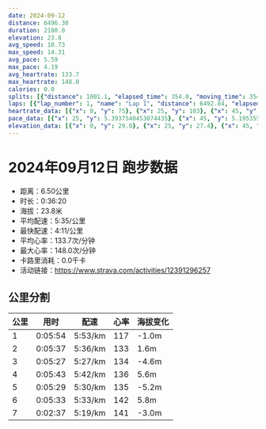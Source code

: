 ```yaml
---
date: 2024-09-12
distance: 6496.30
duration: 2180.0
elevation: 23.8
avg_speed: 10.73
max_speed: 14.31
avg_pace: 5.59
max_pace: 4.19
avg_heartrate: 133.7
max_heartrate: 148.0
calories: 0.0
splits: [{"distance": 1001.1, "elapsed_time": 354.0, "moving_time": 354.0, "average_speed": 2.83, "pace": 5.889293286219081, "average_heartrate": 117.3954802259887, "elevation_difference": -1.0, "split_number": 1}, {"distance": 1001.1, "elapsed_time": 337.0, "moving_time": 337.0, "average_speed": 2.97, "pace": 5.611683501683501, "average_heartrate": 133.2106824925816, "elevation_difference": 1.6, "split_number": 2}, {"distance": 998.9, "elapsed_time": 327.0, "moving_time": 327.0, "average_speed": 3.05, "pace": 5.464491803278689, "average_heartrate": 134.3547400611621, "elevation_difference": -4.6, "split_number": 3}, {"distance": 1002.1, "elapsed_time": 343.0, "moving_time": 343.0, "average_speed": 2.92, "pace": 5.707773972602739, "average_heartrate": 136.62973760932945, "elevation_difference": 5.6, "split_number": 4}, {"distance": 998.1, "elapsed_time": 329.0, "moving_time": 329.0, "average_speed": 3.03, "pace": 5.50056105610561, "average_heartrate": 135.96048632218844, "elevation_difference": -5.2, "split_number": 5}, {"distance": 999.5, "elapsed_time": 333.0, "moving_time": 333.0, "average_speed": 3.0, "pace": 5.5555666666666665, "average_heartrate": 142.03012048192772, "elevation_difference": 5.8, "split_number": 6}, {"distance": 492.0, "elapsed_time": 161.0, "moving_time": 157.0, "average_speed": 3.13, "pace": 5.32482428115016, "average_heartrate": 141.6624203821656, "elevation_difference": -3.0, "split_number": 7}]
laps: [{"lap_number": 1, "name": "Lap 1", "distance": 6492.84, "elapsed_time": 2183.0, "moving_time": 2183.0, "average_speed": 2.97, "pace": 5.611683501683501, "average_heartrate": 133.54, "max_heartrate": 148, "start_date": "2024-09-12 19:43:19+00:00", "elevation_difference": 23.8}]
heartrate_data: [{"x": 0, "y": 75}, {"x": 25, "y": 103}, {"x": 45, "y": 106}, {"x": 67, "y": 111}, {"x": 90, "y": 115}, {"x": 114, "y": 119}, {"x": 139, "y": 120}, {"x": 161, "y": 116}, {"x": 184, "y": 112}, {"x": 207, "y": 119}, {"x": 229, "y": 121}, {"x": 252, "y": 121}, {"x": 278, "y": 122}, {"x": 298, "y": 131}, {"x": 321, "y": 132}, {"x": 345, "y": 131}, {"x": 366, "y": 131}, {"x": 387, "y": 131}, {"x": 409, "y": 132}, {"x": 432, "y": 135}, {"x": 453, "y": 138}, {"x": 475, "y": 138}, {"x": 498, "y": 133}, {"x": 521, "y": 138}, {"x": 545, "y": 135}, {"x": 567, "y": 129}, {"x": 586, "y": 129}, {"x": 608, "y": 131}, {"x": 630, "y": 130}, {"x": 652, "y": 130}, {"x": 673, "y": 134}, {"x": 695, "y": 132}, {"x": 716, "y": 131}, {"x": 738, "y": 136}, {"x": 759, "y": 136}, {"x": 780, "y": 135}, {"x": 800, "y": 133}, {"x": 821, "y": 131}, {"x": 843, "y": 134}, {"x": 865, "y": 132}, {"x": 886, "y": 135}, {"x": 908, "y": 136}, {"x": 929, "y": 135}, {"x": 950, "y": 136}, {"x": 971, "y": 137}, {"x": 993, "y": 133}, {"x": 1015, "y": 135}, {"x": 1037, "y": 136}, {"x": 1060, "y": 137}, {"x": 1081, "y": 133}, {"x": 1103, "y": 139}, {"x": 1125, "y": 139}, {"x": 1147, "y": 139}, {"x": 1170, "y": 137}, {"x": 1192, "y": 135}, {"x": 1215, "y": 139}, {"x": 1240, "y": 140}, {"x": 1263, "y": 139}, {"x": 1284, "y": 136}, {"x": 1306, "y": 133}, {"x": 1328, "y": 132}, {"x": 1349, "y": 134}, {"x": 1370, "y": 138}, {"x": 1392, "y": 134}, {"x": 1414, "y": 137}, {"x": 1436, "y": 135}, {"x": 1456, "y": 136}, {"x": 1478, "y": 137}, {"x": 1498, "y": 133}, {"x": 1519, "y": 136}, {"x": 1540, "y": 134}, {"x": 1562, "y": 136}, {"x": 1583, "y": 136}, {"x": 1605, "y": 136}, {"x": 1626, "y": 136}, {"x": 1648, "y": 137}, {"x": 1669, "y": 140}, {"x": 1691, "y": 138}, {"x": 1713, "y": 137}, {"x": 1734, "y": 144}, {"x": 1757, "y": 143}, {"x": 1779, "y": 133}, {"x": 1802, "y": 140}, {"x": 1824, "y": 139}, {"x": 1846, "y": 141}, {"x": 1868, "y": 146}, {"x": 1888, "y": 148}, {"x": 1910, "y": 144}, {"x": 1932, "y": 142}, {"x": 1956, "y": 146}, {"x": 1976, "y": 148}, {"x": 1996, "y": 143}, {"x": 2016, "y": 141}, {"x": 2038, "y": 142}, {"x": 2057, "y": 145}, {"x": 2077, "y": 147}, {"x": 2099, "y": 142}, {"x": 2120, "y": 140}, {"x": 2141, "y": 141}, {"x": 2161, "y": 140}]
pace_data: [{"x": 25, "y": 5.3937540453074435}, {"x": 45, "y": 5.195355361596009}, {"x": 67, "y": 5.262614461635617}, {"x": 90, "y": 5.630641891891892}, {"x": 114, "y": 5.475262812089356}, {"x": 139, "y": 6.70422365245374}, {"x": 161, "y": 7.306751424813677}, {"x": 184, "y": 5.486076366030283}, {"x": 207, "y": 5.767024221453286}, {"x": 229, "y": 6.04961887477314}, {"x": 252, "y": 5.350465489566613}, {"x": 278, "y": 8.473157092018301}, {"x": 298, "y": 6.054013803123864}, {"x": 321, "y": 5.466284027550016}, {"x": 345, "y": 5.439523498694516}, {"x": 366, "y": 5.078214503351615}, {"x": 387, "y": 5.0674065065369405}, {"x": 409, "y": 5.759053213545266}, {"x": 432, "y": 6.850267159884916}, {"x": 453, "y": 5.421828236824983}, {"x": 475, "y": 6.21891791044776}, {"x": 498, "y": 5.450196206671027}, {"x": 521, "y": 5.874762072611913}, {"x": 545, "y": 5.990905823148814}, {"x": 567, "y": 5.570421122994652}, {"x": 586, "y": 5.372888459058672}, {"x": 608, "y": 6.286948321388156}, {"x": 630, "y": 4.604060773480662}, {"x": 652, "y": 6.216598284222305}, {"x": 673, "y": 5.3676972624798704}, {"x": 695, "y": 5.316331738437001}, {"x": 716, "y": 5.3044875875238695}, {"x": 738, "y": 5.32482428115016}, {"x": 759, "y": 5.047456087219866}, {"x": 780, "y": 5.161567048621864}, {"x": 800, "y": 5.509652892561983}, {"x": 821, "y": 5.262614461635617}, {"x": 843, "y": 5.1824315920398005}, {"x": 865, "y": 5.640169204737732}, {"x": 886, "y": 5.087515262515263}, {"x": 908, "y": 5.835679271708683}, {"x": 929, "y": 5.385040387722132}, {"x": 950, "y": 5.893458274398868}, {"x": 971, "y": 4.390595363540569}, {"x": 993, "y": 5.600369623655913}, {"x": 1015, "y": 4.907744405182568}, {"x": 1037, "y": 6.24923134608174}, {"x": 1060, "y": 6.495206547155105}, {"x": 1081, "y": 6.788879837067209}, {"x": 1103, "y": 5.542633854339873}, {"x": 1125, "y": 6.003854466858789}, {"x": 1147, "y": 5.8153175157013255}, {"x": 1170, "y": 5.729357167411481}, {"x": 1192, "y": 5.5555666666666665}, {"x": 1215, "y": 5.566700066800267}, {"x": 1240, "y": 6.967683946488294}, {"x": 1263, "y": 6.444972931167826}, {"x": 1284, "y": 4.936818720379146}, {"x": 1306, "y": 5.161567048621864}, {"x": 1328, "y": 5.489690382081686}, {"x": 1349, "y": 6.006018018018017}, {"x": 1370, "y": 5.674736125297923}, {"x": 1392, "y": 5.577878179384203}, {"x": 1414, "y": 5.785039916695592}, {"x": 1436, "y": 5.562983978638184}, {"x": 1456, "y": 4.9280603193376695}, {"x": 1478, "y": 5.25929315241401}, {"x": 1498, "y": 5.139284613012642}, {"x": 1519, "y": 5.34874839537869}, {"x": 1540, "y": 5.064326952294135}, {"x": 1562, "y": 5.279284130503642}, {"x": 1583, "y": 5.7273883161512025}, {"x": 1605, "y": 5.4969327176781}, {"x": 1626, "y": 5.205090568394753}, {"x": 1648, "y": 5.910177304964539}, {"x": 1669, "y": 5.247701511335012}, {"x": 1691, "y": 6.078300510576221}, {"x": 1713, "y": 5.50056105610561}, {"x": 1734, "y": 5.988753144089112}, {"x": 1757, "y": 5.943901569186876}, {"x": 1779, "y": 5.63444895199459}, {"x": 1802, "y": 6.884221396117307}, {"x": 1824, "y": 6.363764795723558}, {"x": 1846, "y": 5.038301088270859}, {"x": 1868, "y": 5.423592580540189}, {"x": 1888, "y": 5.3676972624798704}, {"x": 1910, "y": 5.562983978638184}, {"x": 1932, "y": 5.895542978422355}, {"x": 1956, "y": 5.999532037437005}, {"x": 1976, "y": 5.021602892437481}, {"x": 1996, "y": 4.966239570917759}, {"x": 2016, "y": 4.9900299401197605}, {"x": 2038, "y": 6.462466072120976}, {"x": 2057, "y": 5.262614461635617}, {"x": 2077, "y": 5.5555666666666665}, {"x": 2099, "y": 5.600369623655913}, {"x": 2120, "y": 4.909189985272459}, {"x": 2141, "y": 4.767362700228833}, {"x": 2161, "y": 4.863349868689816}]
elevation_data: [{"x": 0, "y": 29.0}, {"x": 25, "y": 27.4}, {"x": 45, "y": 27.2}, {"x": 67, "y": 27.4}, {"x": 90, "y": 27.0}, {"x": 114, "y": 26.8}, {"x": 139, "y": 27.0}, {"x": 161, "y": 26.8}, {"x": 184, "y": 26.2}, {"x": 207, "y": 26.0}, {"x": 229, "y": 25.6}, {"x": 252, "y": 25.6}, {"x": 278, "y": 25.6}, {"x": 298, "y": 26.2}, {"x": 321, "y": 26.8}, {"x": 345, "y": 27.4}, {"x": 366, "y": 28.6}, {"x": 387, "y": 29.8}, {"x": 409, "y": 31.2}, {"x": 432, "y": 32.2}, {"x": 453, "y": 32.2}, {"x": 475, "y": 32.4}, {"x": 498, "y": 32.8}, {"x": 521, "y": 32.8}, {"x": 545, "y": 31.8}, {"x": 567, "y": 31.4}, {"x": 586, "y": 31.0}, {"x": 608, "y": 30.4}, {"x": 630, "y": 30.6}, {"x": 652, "y": 30.6}, {"x": 673, "y": 30.4}, {"x": 695, "y": 29.4}, {"x": 716, "y": 28.4}, {"x": 738, "y": 28.0}, {"x": 759, "y": 27.6}, {"x": 780, "y": 27.2}, {"x": 800, "y": 27.2}, {"x": 821, "y": 27.2}, {"x": 843, "y": 26.8}, {"x": 865, "y": 26.6}, {"x": 886, "y": 26.2}, {"x": 908, "y": 25.8}, {"x": 929, "y": 25.6}, {"x": 950, "y": 25.6}, {"x": 971, "y": 25.0}, {"x": 993, "y": 24.8}, {"x": 1015, "y": 24.8}, {"x": 1037, "y": 25.6}, {"x": 1060, "y": 26.6}, {"x": 1081, "y": 27.6}, {"x": 1103, "y": 28.6}, {"x": 1125, "y": 29.8}, {"x": 1147, "y": 31.0}, {"x": 1170, "y": 31.6}, {"x": 1192, "y": 31.8}, {"x": 1215, "y": 32.4}, {"x": 1240, "y": 32.8}, {"x": 1263, "y": 31.8}, {"x": 1284, "y": 31.4}, {"x": 1306, "y": 31.2}, {"x": 1328, "y": 30.8}, {"x": 1349, "y": 30.6}, {"x": 1370, "y": 30.6}, {"x": 1392, "y": 30.6}, {"x": 1414, "y": 29.6}, {"x": 1436, "y": 28.4}, {"x": 1456, "y": 28.0}, {"x": 1478, "y": 27.8}, {"x": 1498, "y": 27.0}, {"x": 1519, "y": 26.8}, {"x": 1540, "y": 26.8}, {"x": 1562, "y": 26.8}, {"x": 1583, "y": 26.8}, {"x": 1605, "y": 26.6}, {"x": 1626, "y": 26.0}, {"x": 1648, "y": 25.4}, {"x": 1669, "y": 25.6}, {"x": 1691, "y": 25.4}, {"x": 1713, "y": 24.8}, {"x": 1734, "y": 24.6}, {"x": 1757, "y": 25.4}, {"x": 1779, "y": 26.4}, {"x": 1802, "y": 27.0}, {"x": 1824, "y": 28.2}, {"x": 1846, "y": 29.8}, {"x": 1868, "y": 30.6}, {"x": 1888, "y": 31.0}, {"x": 1910, "y": 31.2}, {"x": 1932, "y": 31.8}, {"x": 1956, "y": 32.6}, {"x": 1976, "y": 32.4}, {"x": 1996, "y": 31.8}, {"x": 2016, "y": 31.4}, {"x": 2038, "y": 31.0}, {"x": 2057, "y": 31.0}, {"x": 2077, "y": 31.2}, {"x": 2099, "y": 31.4}, {"x": 2120, "y": 30.8}, {"x": 2141, "y": 29.0}, {"x": 2161, "y": 28.4}]
---
```


# 2024年09月12日 跑步数据

- 距离：6.50公里
- 时长：0:36:20
- 海拔：23.8米
- 平均配速：5:35/公里
- 最快配速：4:11/公里
- 平均心率：133.7次/分钟
- 最大心率：148.0次/分钟
- 卡路里消耗：0.0千卡
- 活动链接：https://www.strava.com/activities/12391296257

## 公里分割

| 公里 | 用时 | 配速 | 心率 | 海拔变化 |
|------|------|------|------|------|
| 1 | 0:05:54 | 5:53/km | 117 | -1.0m |
| 2 | 0:05:37 | 5:36/km | 133 | 1.6m |
| 3 | 0:05:27 | 5:27/km | 134 | -4.6m |
| 4 | 0:05:43 | 5:42/km | 136 | 5.6m |
| 5 | 0:05:29 | 5:30/km | 135 | -5.2m |
| 6 | 0:05:33 | 5:33/km | 142 | 5.8m |
| 7 | 0:02:37 | 5:19/km | 141 | -3.0m |

